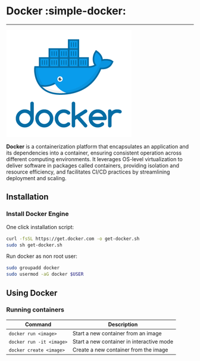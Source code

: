 # Docker :simple-docker:

---

![docker.webp](../../images/docker.png)

**Docker** is a containerization platform that encapsulates an application and its dependencies into a container, ensuring consistent operation across different computing environments. It leverages OS-level virtualization to deliver software in packages called containers, providing isolation and resource efficiency, and facilitates CI/CD practices by streamlining deployment and scaling.

## Installation

### Install Docker Engine

One click installation script:

```bash
curl -fsSL https://get.docker.com -o get-docker.sh
sudo sh get-docker.sh
```

Run docker as non root user:

```bash
sudo groupadd docker
sudo usermod -aG docker $USER
```

## Using Docker

### Running containers

| Command                  | Description                               |
| ------------------------ | ----------------------------------------- |
| `docker run <image>`     | Start a new container from an image       |
| `docker run -it <image>` | Start a new container in interactive mode |
| `docker create <image>`  | Create a new container from the image     |
